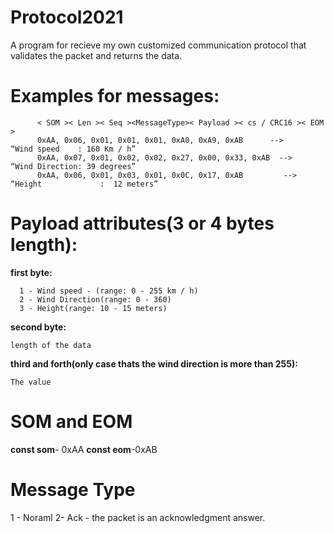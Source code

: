 # Protocol2021
  A program for recieve my own customized communication protocol that validates the packet and returns the data.
  # Examples for messages:
          < SOM >< Len >< Seq ><MessageType>< Payload >< cs / CRC16 >< EOM >
          0xAA, 0x06, 0x01, 0x01, 0x01, 0xA0, 0xA9, 0xAB      -->       “Wind speed    : 160 Km / h”
          0xAA, 0x07, 0x01, 0x02, 0x02, 0x27, 0x00, 0x33, 0xAB  -->   “Wind Direction: 39 degrees”
          0xAA, 0x06, 0x01, 0x03, 0x01, 0x0C, 0x17, 0xAB         -->    “Height             :  12 meters”
  # Payload attributes(3 or 4 bytes length):
   **first byte:**
   
      1 - Wind speed - (range: 0 - 255 km / h)
      2 - Wind Direction(range: 0 - 360)
      3 - Height(range: 10 - 15 meters)
  **second byte:**
  
    length of the data

  **third and forth(only case thats the wind direction is more than 255):**
  
    The value
    
   # SOM and EOM
   **const som**- 0xAA
   **const eom**-0xAB
  # Message Type
  1 - Noraml
  2- Ack - the packet is an acknowledgment answer.

